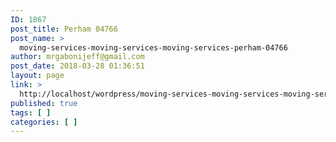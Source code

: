 ```yaml
---
ID: 1867
post_title: Perham 04766
post_name: >
  moving-services-moving-services-moving-services-perham-04766
author: mrgabonijeff@gmail.com
post_date: 2018-03-28 01:36:51
layout: page
link: >
  http://localhost/wordpress/moving-services-moving-services-moving-services-perham-04766/
published: true
tags: [ ]
categories: [ ]
---
```

